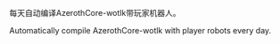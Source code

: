 每天自动编译AzerothCore-wotlk带玩家机器人。

Automatically compile AzerothCore-wotlk with player robots every day.

